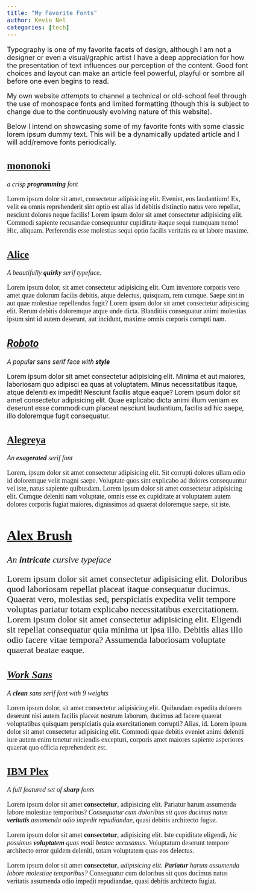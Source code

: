 ```yaml
---
title: "My Favorite Fonts"
author: Kevin Nel
categories: [tech]
---
```


Typography is one of my favorite facets of design, although I am not a designer or even a visual/graphic artist I have a deep appreciation for how the presentation of text influences our perception of the content.
Good font choices and layout can make an article feel powerful, playful or sombre all before one even begins to read.

My own website *attempts* to channel a technical or old-school feel through the use of monospace fonts and limited formatting (though this is subject to change due to the continuously evolving nature of this website).

Below I intend on showcasing some of my favorite fonts with some classic lorem ipsum dummy text.
This will be a dynamically updated article and I will add/remove fonts periodically.


<style>
    @import url('https://fonts.googleapis.com/css2?family=Alice&display=swap');
    @import url('https://fonts.googleapis.com/css2?family=Roboto:ital,wght@0,100;0,400;0,900;1,100;1,400;1,900&display=swap');
    @import url('https://fonts.googleapis.com/css2?family=Alegreya:ital,wght@0,400;0,500;1,400;1,500&display=swap');
    @import url('https://fonts.googleapis.com/css2?family=Alex+Brush&display=swap');
    @import url('https://fonts.googleapis.com/css2?family=Work+Sans:ital,wght@0,300;0,400;0,700;0,900;1,300;1,400;1,700&display=swap');
    @import url('https://fonts.googleapis.com/css2?family=IBM+Plex+Mono:ital,wght@0,400;0,700;1,400;1,700&family=IBM+Plex+Sans:ital,wght@0,400;0,700;1,400;1,700&family=IBM+Plex+Serif:ital,wght@0,400;0,700;1,400;1,700&display=swap');

    body{
        font-size: 18px;
    }
    .font-mononoki{
        font-family: mononoki;
    }

    .font-alice{
        font-family: 'Alice';
    }

    .font-roboto{
        font-family: 'Roboto';
    }

    .font-alegreya{
        font-family: 'Alegreya';
    }

    .font-alex-brush{
        font-family: 'Alex Brush';     
        font-size: 24px;
    }

    .font-worksans{
        font-family: 'Work Sans';
    }
    
    .font-ibm-plex{
        font-family: 'IBM Plex Sans';
    }
    .font-ibm-plex > span{
        font-family: 'IBM Plex Mono';
    }
    .font-ibm-plex > p.serif{
        font-family: 'IBM Plex Serif';
    }
</style>
<div class="font-mononoki">
<h2><a href="https://madmalik.github.io/mononoki/">mononoki</a></h2>
<em>a crisp <b>programming</b> font</em>
<p>Lorem ipsum dolor sit amet, consectetur adipisicing elit. Eveniet, eos laudantium! Ex, velit ea omnis reprehenderit sint optio est alias id debitis distinctio natus vero repellat, nesciunt dolores neque facilis! Lorem ipsum dolor sit amet consectetur adipisicing elit. Commodi sapiente recusandae consequuntur cupiditate itaque sequi numquam nemo! Hic, aliquam. Perferendis esse molestias sequi optio facilis veritatis ea ut labore maxime.</p>    
</div>

<div class="font-alice">
    <h2><a href="https://fonts.google.com/specimen/Alice?preview.text_type=custom">Alice</a></h2>
    <em>A beautifully <b>quirky</b> serif typeface.</em>
    <p>Lorem ipsum dolor, sit amet consectetur adipisicing elit. Cum inventore corporis vero amet quae dolorum facilis debitis, atque delectus, quisquam, rem cumque. Saepe sint in aut quae molestiae repellendus fugit?  Lorem ipsum dolor sit amet consectetur adipisicing elit. Rerum debitis doloremque atque unde dicta. Blanditiis consequatur animi molestias ipsum sint id autem deserunt, aut incidunt, maxime omnis corporis corrupti nam.</p>
</div>

<div class="font-roboto">
    <h2><a href="https://fonts.adobe.com/fonts/roboto"><b><em>Roboto</em></b></a></h2>
    <em>A popular sans serif face with <b>style</b></em>
    <p>Lorem ipsum dolor sit amet consectetur adipisicing elit. Minima et aut maiores, laboriosam quo adipisci ea quas at voluptatem. Minus necessitatibus itaque, atque deleniti ex impedit! Nesciunt facilis atque eaque?  Lorem ipsum dolor sit amet consectetur adipisicing elit. Quae explicabo dicta animi illum veniam ex deserunt esse commodi cum placeat nesciunt laudantium, facilis ad hic saepe, illo doloremque fugit consequatur.</p>
</div>

<div class="font-alegreya">
    <h2><a href="https://fonts.adobe.com/fonts/alegreya#fonts-section">Alegreya</a></h2>
    <em>An <b>exagerated</b> serif font</em>
    <p>Lorem, ipsum dolor sit amet consectetur adipisicing elit. Sit corrupti dolores ullam odio id doloremque velit magni saepe. Voluptate quos sint explicabo ad dolores consequuntur vel iste, natus sapiente quibusdam.  Lorem ipsum dolor sit amet consectetur adipisicing elit. Cumque deleniti nam voluptate, omnis esse ex cupiditate at voluptatem autem dolores corporis fugiat maiores, dignissimos ad quaerat doloremque saepe, sit iste.</p>
</div>

<div class="font-alex-brush">
    <h2><a href="https://fonts.adobe.com/fonts/alex-brush#fonts-section">Alex Brush</a></h2>
    <em>An <b>intricate</b> cursive typeface</em>
    <p>Lorem ipsum dolor sit amet consectetur adipisicing elit. Doloribus quod laboriosam repellat placeat itaque consequatur ducimus. Quaerat vero, molestias sed, perspiciatis expedita velit tempore voluptas pariatur totam explicabo necessitatibus exercitationem.  Lorem ipsum dolor sit amet consectetur adipisicing elit. Eligendi sit repellat consequatur quia minima ut ipsa illo. Debitis alias illo odio facere vitae tempora? Assumenda laboriosam voluptate quaerat beatae eaque.</p>
</div>

<div class="font-worksans">
    <h2><a href="https://charlix.cx/Work-Sans/"><b><em>Work Sans</em></b></a></h2>
    <em>A <b>clean</b> sans serif font with 9 weights</em>
    <p>Lorem ipsum dolor, sit amet consectetur adipisicing elit. Quibusdam expedita dolorem deserunt nisi autem facilis placeat nostrum laborum, ducimus ad facere quaerat voluptatibus quisquam perspiciatis quia exercitationem corrupti? Alias, id.  Lorem ipsum dolor sit amet consectetur adipisicing elit. Commodi quae debitis eveniet animi deleniti iure autem enim tenetur reiciendis excepturi, corporis amet maiores sapiente asperiores quaerat quo officia reprehenderit est.</p>
</div>

<div class="font-ibm-plex">
    <h2><a href="https://www.ibm.com/plex/">IBM Plex</a></h2>
    <em>A full featured set of <b>sharp</b> fonts</em>
    <p>Lorem ipsum dolor sit amet <b>consectetur</b>, adipisicing elit. Pariatur harum assumenda labore molestiae temporibus? <em>Consequatur cum doloribus sit quos ducimus natus <b>veritatis</b> assumenda odio impedit repudiandae,</em> quasi debitis architecto fugiat.</p>
    <p class="serif">Lorem ipsum dolor sit amet <b>consectetur</b>, adipisicing elit. Iste cupiditate eligendi, <em>hic possimus <b>voluptatem</b> quas modi beatae accusamus.</em> Voluptatum deserunt tempore architecto error quidem deleniti, totam voluptatem quas eos delectus.</p>
    <span>Lorem ipsum dolor sit amet <b>consectetur</b>, <em>adipisicing elit. <b>Pariatur</b> harum assumenda labore molestiae temporibus?</em> Consequatur cum doloribus sit quos ducimus natus veritatis assumenda odio impedit repudiandae, quasi debitis architecto fugiat.</span>
</div>

<!--
    to add:
    https://github.com/coreyhu/Urbanist
    https://github.com/source-foundry/Hack
    
-->
